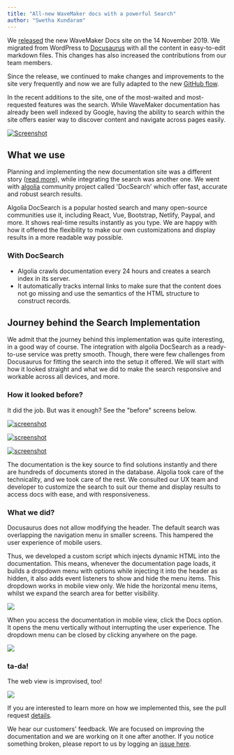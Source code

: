 ```yaml
---
title: "All-new WaveMaker docs with a powerful Search"
author: "Swetha Kundaram"
---
```


We [released](/improve-your-app-development-experience-with-the-new-wavemaker-docs/) the new WaveMaker Docs site on the 14 November 2019. We migrated from WordPress to [Docusaurus](https://docusaurus.io/) with all the content in easy-to-edit markdown files. This changes has also increased the contributions from our team members. 

Since the release, we continued to make changes and improvements to the site very frequently and now we are fully adapted to the new [GitHub flow](https://guides.github.com/introduction/flow/). 

In the recent additions to the site, one of the most-waited and most-requested features was the search. While WaveMaker documentation has already been well indexed by Google, having the ability to search within the site offers easier way to discover content and navigate across pages easily.

[![Screenshot](/learn/assets/search-here.png)](/learn/assets/search-here.png)

## What we use

Planning and implementing the new documentation site was a different story ([read more](https://github.com/wavemaker/docs/pull/95)), while integrating the search was another one. We went with [algolia](https://www.algolia.com/) community project called 'DocSearch' which offer fast, accurate and robust search results.

Algolia DocSearch is a popular hosted search and many open-source communities use it, including React, Vue, Bootstrap, Netlify, Paypal, and more. It shows real-time results instantly as you type. We are happy with how it offered the flexibility to make our own customizations and display results in a more readable way possible.

### With DocSearch

- Algolia crawls documentation every 24 hours and creates a search index in its server. 
- It automatically tracks internal links to make sure that the content does not go missing and use the semantics of the HTML structure to construct records.

## Journey behind the Search Implementation

We admit that the journey behind this implementation was quite interesting, in a good way of course. The integration with algolia DocSearch as a ready-to-use service was pretty smooth. Though, there were few challenges from Docusaurus for fitting the search into the setup it offered. We will start with how it looked straight and what we did to make the search responsive and workable across all devices, and more. 

### How it looked before?

It did the job. But was it enough? See the "before" screens below.

<!--DOCUSAURUS_CODE_TABS-->
<!--Mobile_View-->

[![screenshot](/learn/assets/search-plain.png)](/learn/assets/search-plain.png)

<!--Mobile_View_Stage_two-->

[![screenshot](/learn/assets/search-stage-two.png)](/learn/assets/search-stage-two.png)

<!--Web_View-->

[![screenshot](/learn/assets/before-search.png)](/learn/assets/before-search.png)

<!--END_DOCUSAURUS_CODE_TABS-->

The documentation is the key source to find solutions instantly and there are hundreds of documents stored in the database. Algolia took care of the technicality, and we took care of the rest. We consulted our UX team and developer to customize the search to suit our theme and display results to access docs with ease, and with responsiveness.


### What we did?

Docusaurus does not allow modifying the header. The default search was overlapping the navigation menu in smaller screens. This hampered the user experience of mobile users.

Thus, we developed a custom script which injects dynamic HTML into the documentation. This means, whenever the documentation page loads, it builds a dropdown menu with options while injecting it into the header as hidden, it also adds event listeners to show and hide the menu items. This dropdown works in mobile view only. We hide the horizontal menu items, whilst we expand the search area for better visibility.

[![](/learn/assets/mobile-view-search.png)](/learn/assets/mobile-view-search.png)

When you access the documentation in mobile view, click the Docs option. It opens the menu vertically without interrupting the user experience. The dropdown menu can be closed by clicking anywhere on the page.

[![](/learn/assets/dropdown-mobile-view.png)](/learn/assets/dropdown-mobile-view.png)

### ta-da!

The web view is improvised, too!

[![](/learn/assets/new-search-wavemaker.png)](/learn/assets/new-search-wavemaker.png)

If you are interested to learn more on how we implemented this, see the pull request [details](https://github.com/wavemaker/docs/pull/95).

We hear our customers' feedback. We are focused on improving the documentation and we are working on it one after another. If you notice something broken, please report to us by logging an [issue here](https://github.com/wavemaker/docs/issues).
